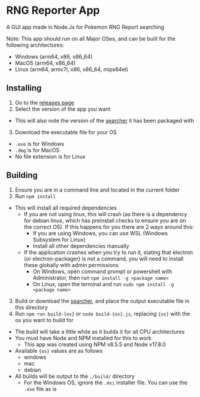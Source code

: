 # RNG Reporter App
A GUI app made in Node.Js for Pokemon RNG Report searching

Note: This app should run on all Major OSes, and can be built for the following architectures:
- Windows (arm64, x86, x86_64)
- MacOS (arm64, x86_64)
- Linux (arm64, armv7l, x86, x86_64, mips64el)

## Installing
1) Go to the [releases page](https://github.com/DeathHound6/rng-reporter-app/releases)
2) Select the version of the app you want
- This will also note the version of the [searcher](https://github.com/DeathHound6/rng-reporter-searcher) it has been packaged with
3) Download the executable file for your OS
- `.exe` is for Windows
- `.dmg` is for MacOS
- No file extension is for Linux

## Building
1) Ensure you are in a command line and located in the current folder
2) Run `npm install`
- This will install all required dependencies
    - If you are not using linux, this will crash (as there is a dependency for debian linux, which has preinstall checks to ensure you are on the correct OS). If this happens for you there are 2 ways around this:
        - If you are using Windows, you can use WSL (Windows Subsystem for Linux)
        - Install all other dependencies manually
    - If the application crashes when you try to run it, stating that electron (or electron-packager) is not a command, you will need to install these globally with admin permissions
        - On Windows, open command prompt or powershell with Administrator, then run `npm install -g <package name>`
        - On Linux, open the terminal and run `sudo npm install -g <package name>`
3) Build or download the [searcher](https://github.com/DeathHound6/rng-reporter-searcher), and place the output executable file in this directory
4) Run `npm run build-{os}` or `node build-{os}.js`, replacing `{os}` with the os you want to build for
- The build will take a little while as it builds it for all CPU architectures
- You must have Node and NPM installed for this to work
    - This app was created using NPM v8.5.5 and Node v17.8.0
- Available `{os}` values are as follows
    - windows
    - mac
    - debian
- All builds will be output to the `./build/` directory
    - For the Windows OS, ignore the `.msi` installer file. You can use the `.exe` file as is